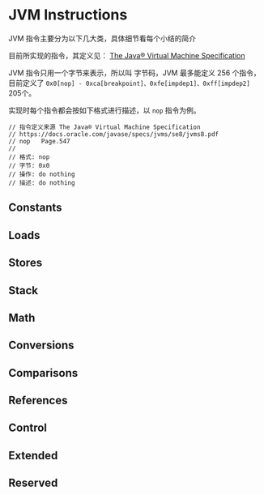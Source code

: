 # JVM Instructions

JVM 指令主要分为以下几大类，具体细节看每个小结的简介

目前所实现的指令，其定义见： [The Java® Virtual Machine Specification](https://docs.oracle.com/javase/specs/jvms/se8/jvms8.pdf)

JVM 指令只用一个字节来表示，所以叫 字节码，JVM 最多能定义 256 个指令，目前定义了 `0x0[nop] - 0xca[breakpoint]、0xfe[impdep1]、0xff[impdep2]` 205个。

实现时每个指令都会按如下格式进行描述，以 `nop` 指令为例。

```
// 指令定义来源 The Java® Virtual Machine Specification
// https://docs.oracle.com/javase/specs/jvms/se8/jvms8.pdf
// nop   Page.547
//
// 格式: nop
// 字节: 0x0
// 操作: do nothing
// 描述: do nothing
```

## Constants

## Loads

## Stores

## Stack

## Math

## Conversions

## Comparisons

## References

## Control

## Extended

## Reserved